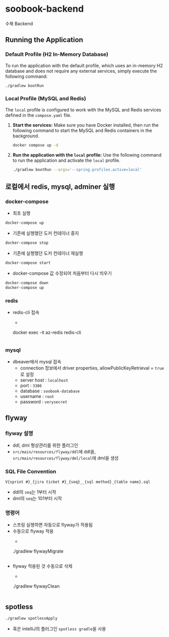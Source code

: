 # soobook-backend
수북 Backend

## Running the Application

### Default Profile (H2 In-Memory Database)

To run the application with the default profile, which uses an in-memory H2 database and does not require any external services, simply execute the following command:

```bash
./gradlew bootRun
```

### Local Profile (MySQL and Redis)

The `local` profile is configured to work with the MySQL and Redis services defined in the `compose.yaml` file.

1.  **Start the services:**
    Make sure you have Docker installed, then run the following command to start the MySQL and Redis containers in the background.

    ```bash
    docker compose up -d
    ```

2.  **Run the application with the `local` profile:**
    Use the following command to run the application and activate the `local` profile.

    ```bash
    ./gradlew bootRun --args='--spring.profiles.active=local'
    ```

## 로컬에서 redis, mysql, adminer 실행

### docker-compose

- 최초 실행

```bash
docker-compose up
```

- 기존에 실행했던 도커 컨테이너 중지

```bash
docker-compose stop
```

- 기존에 실행했던 도커 컨테이너 재실행

```bash
docker-compose start
```

- docker-compose 값 수정되어 처음부터 다시 띄우기

```bash
docker-compose down
docker-compose up
```

### redis

- redis-cli 접속
    - ```bash
    docker exec -it az-redis redis-cli
    ```

### mysql

- dbeaver에서 mysql 접속
    - connection 정보에서 driver properties, allowPublicKeyRetrieval = `true`로 설정
    - server host : `localhost`
    - port : `3306`
    - database : `soobook-database`
    - username : `root`
    - password : `verysecret`

## flyway

### flyway 설명

- ddl, dml 형상관리를 위한 플러그인
- `src/main/resources/flyway/ddl`에 ddl을, `src/main/resources/flyway/dml/local`에 dml을 생성

### SQL File Convention

```
V{sprint #}_{jira ticket #}_{seq}__{sql method}_{table name}.sql
```

- ddl의 `seq`는 1부터 시작
- dml의 `seq`는 101부터 시작

### 명령어

- 스프링 실행하면 자동으로 flyway가 적용됨
- 수동으로 flyway 적용
    - ```bash
    ./gradlew flywayMigrate
    ```
- flyway 적용된 것 수동으로 삭제
    - ```bash
    ./gradlew flywayClean
    ```

## spotless

```bash
./gradlew spotlessApply
```

- 혹은 intelliJ의 플러그인 `spotless gradle`을 사용
